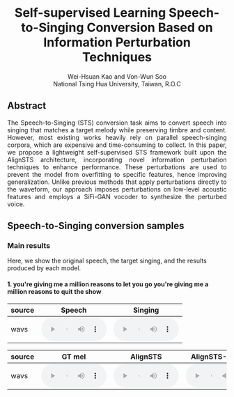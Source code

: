 # <center>Self-supervised Learning Speech-to-Singing Conversion Based on Information Perturbation Techniques</center>

<center>Wei-Hsuan Kao and Von-Wun Soo</center>
<center>National Tsing Hua University, Taiwan, R.O.C</center>

## Abstract
<div style="text-align: justify">The Speech-to-Singing (STS) conversion task aims to convert speech into singing that matches a target melody while preserving timbre and content. However, most existing works heavily rely on parallel speech-singing corpora, which are expensive and time-consuming to collect. In this paper, we propose a lightweight self-supervised STS framework built upon the AlignSTS architecture, incorporating novel information perturbation techniques to enhance performance. These perturbations are used to prevent the model from overfitting to specific features, hence improving generalization. Unlike previous methods that apply perturbations directly to the waveform, our approach imposes perturbations on low-level acoustic features and employs a SiFi-GAN vocoder to synthesize the perturbed voice.</div>

## Speech-to-Singing conversion samples

### Main results
Here, we show the original speech, the target singing, and the results produced by each model.

#### 1. you're giving me a million reasons to let you go you're giving me a million reasons to quit the show 
<table class="small">
  <thread>
    <tr>
      <th>source</th>
      <th>Speech</th>
      <th>Singing</th>
    </tr>
  </thread>
  <tbody>
    <tr>
      <td>wavs</td>
      <td><audio controls src="wavs/speech-2.wav" style="width: 150px;"></audio></td>
      <td><audio controls src="wavs/sing-2.wav" style="width: 150px;"></audio></td>
    </tr>
  </tbody>
</table>

<table class="small">
  <thread>
    <tr>
      <th>source</th>
      <th>GT mel</th>
      <th>AlignSTS</th>
      <th>AlignSTS-SVPT</th>
      <th>AlignSTS-SiFi</th>
    </tr>
  </thread>
  <tbody>
    <tr>
      <td>wavs</td>
      <td><audio controls src="wavs/GT mel-2.wav" style="width: 150px;"></audio></td>
      <td><audio controls src="wavs/AlignSTS-2.wav" style="width: 150px;"></audio></td>
      <td><audio controls src="wavs/AlignSTS-SVPT-2.wav" style="width: 150px;"></audio></td>
      <td><audio controls src="wavs/AlignSTS-SiFi-2.wav" style="width: 150px;"></audio></td>
    </tr>
  </tbody>
</table>
